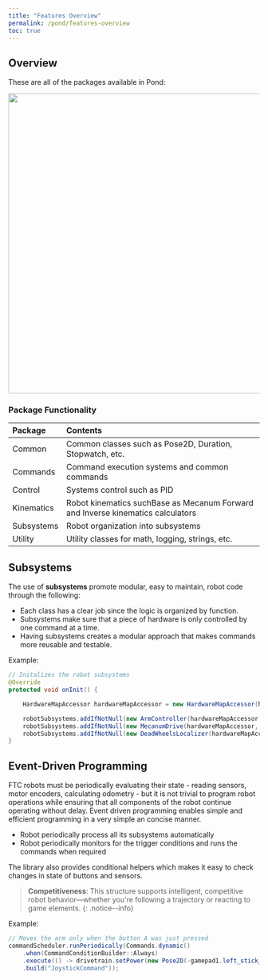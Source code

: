 ```yaml
---
title: "Features Overview"
permalink: /pond/features-overview
toc: true
---
```

## Overview

These are all of the packages available in Pond:

<img src="/images/pond/pond-packages.png" width="600" style="display: block; margin: 0 auto;" />

### Package Functionality

| Package    | Contents                                                                        |
| :--------- | :------------------------------------------------------------------------------ |
| Common     | Common classes such as Pose2D, Duration, Stopwatch, etc.                        |
| Commands   | Command execution systems and common commands                                   |
| Control    | Systems control such as PID                                                     |
| Kinematics | Robot kinematics suchBase as Mecanum Forward and Inverse kinematics calculators |
| Subsystems | Robot organization into subsystems                                              |
| Utility    | Utility classes for math, logging, strings, etc.                                |

## Subsystems

The use of **subsystems** promote modular, easy to maintain, robot code through the following:

* Each class has a clear job since the logic is organized by function.
* Subsystems make sure that a piece of hardware is only controlled by one command at a time.
* Having subsystems creates a modular approach that makes commands more reusable and testable.

Example:

```java
// Initalizes the robot subsystems
@Override
protected void onInit() {

    HardwareMapAccessor hardwareMapAccessor = new HardwareMapAccessor(hardwareMap);

    robotSubsystems.addIfNotNull(new ArmController(hardwareMapAccessor, logger));
    robotSubsystems.addIfNotNull(new MecanumDrive(hardwareMapAccessor, logger));
    robotSubsystems.addIfNotNull(new DeadWheelsLocalizer(hardwareMapAccessor, logger));
}
```

## Event-Driven Programming

FTC robots must be periodically evaluating their state - reading sensors, motor encoders, calculating odometry - but it is not trivial to program robot operations while ensuring that all components of the robot continue operating without delay. Event driven programming enables simple and efficient programming in a very simple an concise manner.

* Robot periodically process all its subsystems automatically
* Robot periodically monitors for the trigger conditions and runs the commands when required

The library also provides conditional helpers which makes it easy to check changes in state of buttons and sensors.

> **Competitiveness**: This structure supports intelligent, competitive robot behavior—whether you're following a trajectory or reacting to game elements.
{: .notice--info}

Example:

```java
// Moves the arm only when the button A was just pressed
commandScheduler.runPeriodically(Commands.dynamic()
    .when(CommandConditionBuilder::Always)
    .execute(() -> drivetrain.setPower(new Pose2D(-gamepad1.left_stick_y, -gamepad1.left_stick_x, -gamepad1.right_stick_x)))
    .build("JoystickCommand"));
```
